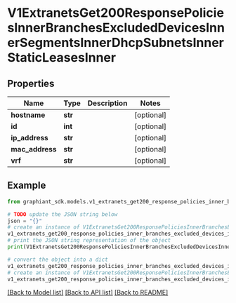# V1ExtranetsGet200ResponsePoliciesInnerBranchesExcludedDevicesInnerSegmentsInnerDhcpSubnetsInnerStaticLeasesInner


## Properties

Name | Type | Description | Notes
------------ | ------------- | ------------- | -------------
**hostname** | **str** |  | [optional] 
**id** | **int** |  | [optional] 
**ip_address** | **str** |  | [optional] 
**mac_address** | **str** |  | [optional] 
**vrf** | **str** |  | [optional] 

## Example

```python
from graphiant_sdk.models.v1_extranets_get200_response_policies_inner_branches_excluded_devices_inner_segments_inner_dhcp_subnets_inner_static_leases_inner import V1ExtranetsGet200ResponsePoliciesInnerBranchesExcludedDevicesInnerSegmentsInnerDhcpSubnetsInnerStaticLeasesInner

# TODO update the JSON string below
json = "{}"
# create an instance of V1ExtranetsGet200ResponsePoliciesInnerBranchesExcludedDevicesInnerSegmentsInnerDhcpSubnetsInnerStaticLeasesInner from a JSON string
v1_extranets_get200_response_policies_inner_branches_excluded_devices_inner_segments_inner_dhcp_subnets_inner_static_leases_inner_instance = V1ExtranetsGet200ResponsePoliciesInnerBranchesExcludedDevicesInnerSegmentsInnerDhcpSubnetsInnerStaticLeasesInner.from_json(json)
# print the JSON string representation of the object
print(V1ExtranetsGet200ResponsePoliciesInnerBranchesExcludedDevicesInnerSegmentsInnerDhcpSubnetsInnerStaticLeasesInner.to_json())

# convert the object into a dict
v1_extranets_get200_response_policies_inner_branches_excluded_devices_inner_segments_inner_dhcp_subnets_inner_static_leases_inner_dict = v1_extranets_get200_response_policies_inner_branches_excluded_devices_inner_segments_inner_dhcp_subnets_inner_static_leases_inner_instance.to_dict()
# create an instance of V1ExtranetsGet200ResponsePoliciesInnerBranchesExcludedDevicesInnerSegmentsInnerDhcpSubnetsInnerStaticLeasesInner from a dict
v1_extranets_get200_response_policies_inner_branches_excluded_devices_inner_segments_inner_dhcp_subnets_inner_static_leases_inner_from_dict = V1ExtranetsGet200ResponsePoliciesInnerBranchesExcludedDevicesInnerSegmentsInnerDhcpSubnetsInnerStaticLeasesInner.from_dict(v1_extranets_get200_response_policies_inner_branches_excluded_devices_inner_segments_inner_dhcp_subnets_inner_static_leases_inner_dict)
```
[[Back to Model list]](../README.md#documentation-for-models) [[Back to API list]](../README.md#documentation-for-api-endpoints) [[Back to README]](../README.md)


